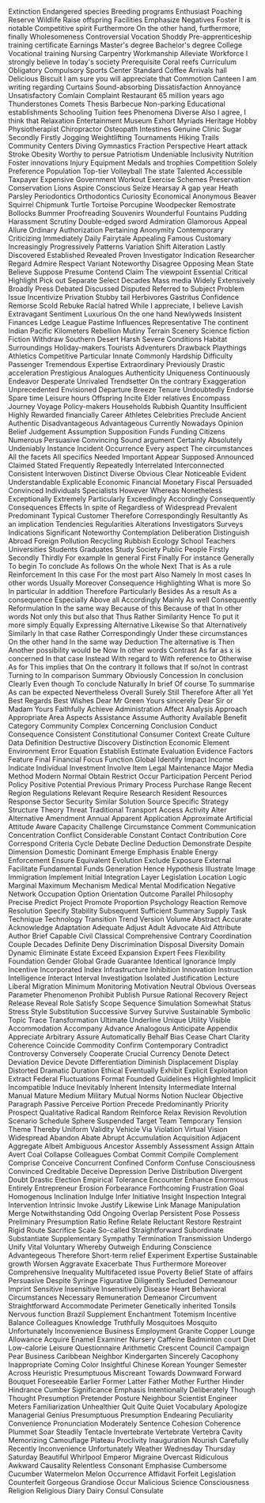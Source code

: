 Extinction
Endangered species
Breeding programs
Enthusiast
Poaching
Reserve
Wildlife
Raise offspring
Facilities
Emphasize
Negatives
Foster
It is notable
Competitive spirit
Furthermore
On the other hand, furthermore, finally
Wholesomeness
Controversial
Vocation
Shoddy
Pre-apprenticeship training certificate
Earnings
Master's degree
Bachelor's degree
College
Vocational training
Nursing
Carpentry
Workmanship
Alleviate
Workforce
I strongly believe
In today's society
Prerequisite
Coral reefs
Curriculum
Obligatory
Compulsory
Sports Center
Standard
Coffee
Arrivals hall
Delicious
Biscuit
I am sure you will appreciate that
Commotion
Canteen
I am writing regarding
Curtains
Sound-absorbing
Dissatisfaction
Annoyance
Unsatisfactory
Comlain
Complaint
Restaurant
65 million years ago
Thunderstones
Comets
Thesis
Barbecue
Non-parking
Educational establishments
Schooling
Tuition fees
Phenomena
Diverse
Also I agree, I think that
Relaxation
Entertainment
Museum
Exhort
Myriads
Heritage
Hobby
Physiotherapist
Chiropractor
Osteopath
Intestines
Genuine
Clinic
Sugar
Secondly
Firstly
Jogging
Weightlifting
Tournaments
Hiking Trails
Community Centers
Diving
Gymnastics
Fraction
Perspective
Heart attack
Stroke
Obesity
Worthy to persue
Patriotism
Undeniable
Inclusivity
Nutrition
Foster innovations
Injury
Equipment
Medals and trophies
Competition
Solely
Preference
Population
Top-tier
Volleyball
The state
Talented
Accessible
Taxpayer
Expensive
Government
Workout
Exercise
Schemes
Preservation
Conservation
Lions
Aspire
Conscious
Seize
Hearsay
A gap year
Heath
Parsley
Periodontics
Orthodontics
Curiosity
Economical
Anonymous
Beaver
Squirrel
Chipmunk
Turtle
Tortoise
Porcupine
Woodpecker
Remostrate
Bollocks
Bummer
Proofreading
Souvenirs
Wounderful
Fountains
Pudding
Harassment
Scrutiny
Double-edged sword
Admiration
Glamorous
Appeal
Allure
Ordinary
Authorization
Pertaining
Anonymity
Contemporary
Criticizing
Immediately
Daily
Fairytale
Appealing
Famous
Customary
Increasingly
Progressively
Patterns
Variation
Shift
Alteration
Lastly
Discovered
Established
Revealed
Proven
Investigator
Indication
Researcher
Regard
Admire
Respect
Variant
Noteworthy
Disagree
Opposing
Mean
State
Believe
Suppose
Presume
Contend
Claim
The viewpoint
Essential
Critical
Highlight
Pick out
Separate
Select
Decades
Mass media
Widely
Extensively
Broadly
Press
Debated
Discussed
Disputed
Referred to
Subject
Problem
Issue
Incentivize
Privation
Stubby tail
Herbivores
Gastritus
Confidence
Remorse
Scold
Rebuke
Racial hatred
While I appreciate, I believe
Lavish
Extravagant
Sentiment
Luxurious
On the one hand
Newlyweds
Insistent
Finances
Ledge
League
Pastime
Influences
Representative
The continent
Indian Pacific
Kilometers
Rebellion
Mutiny
Terrain
Scenery
Science fiction
Fiction
Withdraw
Southern
Desert
Harsh
Severe
Conditions
Habitat
Surroundings
Holiday-makers
Tourists
Adventurers
Drawback
Playthings
Athletics
Competitive
Particular
Innate
Commonly
Hardship
Difficulty
Passenger
Tremendous
Expertise
Extraordinary
Previously
Drastic acceleration
Prestigious
Analogues
Authenticity
Uniqueness
Continuously
Endeavor
Desperate
Unrivaled
Trendsetter
On the contrary
Exaggeration
Unprecedented
Envisioned
Departure
Breeze
Tenure
Undoubtedly
Endorse
Spare time
Leisure hours
Offspring
Incite
Elder relatives
Encompass
Journey
Voyage
Policy-makers
Households
Rubbish
Quantity
Insufficient
Highly
Rewarded financially
Career
Athletes
Celebrities
Preclude
Ancient
Authentic
Disadvantageous
Advantageous
Currently
Nowadays
Opinion
Belief
Judgement
Assumption
Supposition
Funds
Funding
Citizens
Numerous
Persuasive
Convincing
Sound argument
Certainly
Absolutely
Undeniably
Instance
Incident
Occurrence
Every aspect
The circumstances
All the facets
All specifics
Needed
Important
Appear
Supposed
Announced
Claimed
Stated
Frequently
Repeatedly
Interrelated
Interconnected
Consistent
Interwoven
Distinct
Diverse
Obvious
Clear
Noticeable
Evident
Understandable
Explicable
Economic
Financial
Monetary
Fiscal
Persuaded
Convinced
Individuals
Specialists
However
Whereas
Nonetheless
Exceptionally
Extremely
Particularly
Exceedingly
Accordingly
Consequently
Consequences
Effects
In spite of
Regardless of
Widespread
Prevalent
Predominant
Typical
Customer
Therefore
Correspondingly
Resultantly
As an implication
Tendencies
Regularities
Alterations
Investigators
Surveys
Indications
Significant
Noteworthy
Contemplation
Deliberation
Distinguish
Abroad
Foreign
Pollution
Recycling
Rubbish
Ecology
School
Teachers
Universities
Students
Graduates
Study
Society
Public
People
Firstly
Secondly
Thirdly	
For example
In general
First
Finally
For instance
Generally
To begin
To conclude
As follows
On the whole
Next
That is
As a rule
Reinforcement
In this case
For the most part
Also
Namely
In most cases
In other words
Usually
Moreover
Consequence
Highlighting
What is more
So
In particular
In addition
Therefore
Particularly
Besides
As a result
As a consequence
Especially
Above all
Accordingly
Mainly
As well
Consequently
Reformulation
In the same way
Because of this
Because of that
In other words
Not only this but also that
Thus
Rather
Similarity
Hence
To put it more simply
Equally
Expressing
Alternative
Likewise
So that
Alternatively
Similarly
In that case
Rather
Correspondingly
Under these circumstances
On the other hand
In the same way
Deduction
The alternative is
Then
Another possibility would be
Now
In other words
Contrast
As far as x is concerned
In that case
Instead
With regard to
With reference to
Otherwise
As for
This implies that
On the contrary
It follows that
If so/not
In contrast
Turning to
In comparison
Summary	
Obviously
Concession
In conclusion
Clearly
Even though
To conclude
Naturally
In brief
Of course
To summarise
As can be expected
Nevertheless
Overall
Surely
Still
Therefore
After all
Yet
Best Regards
Best Wishes
Dear Mr Green
Yours sincerely
Dear Sir or Madam
Yours Faithfully
Achieve
Administration
Affect
Analysis
Approach
Appropriate
Area
Aspects
Assistance
Assume
Authority
Available
Benefit
Category
Community
Complex
Concerning
Conclusion
Conduct
Consequence
Consistent
Constitutional
Consumer
Context
Create
Culture
Data
Definition
Destructive
Discovery
Distinction
Economic
Element
Environment
Error
Equation
Establish
Estimate
Evaluation
Evidence
Factors
Feature
Final
Financial
Focus
Function
Global
Identify
Impact
Income
Indicate
Individual
Investment
Involve
Item
Legal
Maintenance
Major
Media
Method
Modern
Normal
Obtain
Restrict
Occur
Participation
Percent
Period
Policy
Positive
Potential
Previous
Primary
Process
Purchase
Range
Recent
Region
Regulations
Relevant
Require
Research
Resident
Resources
Response
Sector
Security
Similar
Solution
Source
Specific
Strategy
Structure
Theory
Threat
Traditional
Transport
Access
Activity
Alter
Alternative
Amendment
Annual
Apparent
Application
Approximate
Artificial
Attitude
Aware
Capacity
Challenge
Circumstance
Comment
Communication
Concentration
Conflict
Considerable
Constant
Contact
Contribution
Core
Correspond
Criteria
Cycle
Debate
Decline
Deduction
Demonstrate
Despite
Dimension
Domestic
Dominant
Emerge
Emphasis
Enable
Energy
Enforcement
Ensure
Equivalent
Evolution
Exclude
Exposure
External
Facilitate
Fundamental
Funds
Generation
Hence
Hypothesis
Illustrate
Image
Immigration
Implement
Initial
Integration
Layer
Legislation
Location
Logic
Marginal
Maximum
Mechanism
Medical
Mental
Modification
Negative
Network
Occupation
Option
Orientation
Outcome
Parallel
Philosophy
Precise
Predict
Project
Promote
Proportion
Psychology
Reaction
Remove
Resolution
Specify
Stability
Subsequent
Sufficient
Summary
Supply
Task
Technique
Technology
Transition
Trend
Version
Volume
Abstract
Accurate
Acknowledge
Adaptation
Adequate
Adjust
Adult
Advocate
Aid
Attribute
Author
Brief
Capable
Civil
Classical
Comprehensive
Contrary
Coordination
Couple
Decades
Definite
Deny
Discrimination
Disposal
Diversity
Domain
Dynamic
Eliminate
Estate
Exceed
Expansion
Expert
Fees
Flexibility
Foundation
Gender
Global
Grade
Guarantee
Identical
Ignorance
Imply
Incentive
Incorporated
Index
Infrastructure
Inhibition
Innovation
Instruction
Intelligence
Interact
Interval
Investigation
Isolated
Justification
Lecture
Liberal
Migration
Minimum
Monitoring
Motivation
Neutral
Obvious
Overseas
Parameter
Phenomenon
Prohibit
Publish
Pursue
Rational
Recovery
Reject
Release
Reveal
Role
Satisfy
Scope
Sequence
Simulation
Somewhat
Status
Stress
Style
Substitution
Successive
Survey
Survive
Sustainable
Symbolic
Topic
Trace
Transformation
Ultimate
Underline
Unique
Utility
Visible
Accommodation
Accompany
Advance
Analogous
Anticipate
Appendix
Appreciate
Arbitrary
Assure
Automatically
Behalf
Bias
Cease
Chart
Clarity
Coherence
Coincide
Commodity
Confirm
Contemporary
Contradict
Controversy
Conversely
Cooperate
Crucial
Currency
Denote
Detect
Deviation
Device
Devote
Differentiation
Diminish
Displacement
Display
Distorted
Dramatic
Duration
Ethical
Eventually
Exhibit
Explicit
Exploitation
Extract
Federal
Fluctuations
Format
Founded
Guidelines
Highlighted
Implicit
Incompatible
Induce
Inevitably
Inherent
Intensity
Intermediate
Internal
Manual
Mature
Medium
Military
Mutual
Norms
Notion
Nuclear
Objective
Paragraph
Passive
Perceive
Portion
Precede
Predominantly
Priority
Prospect
Qualitative
Radical
Random
Reinforce
Relax
Revision
Revolution
Scenario
Schedule
Sphere
Suspended
Target
Team
Temporary
Tension
Theme
Thereby
Uniform
Validity
Vehicle
Via
Violation
Virtual
Vision
Widespread
Abandon
Abate
Abrupt
Accumulation
Acquisition
Adjacent
Aggregate
Albeit
Ambiguous
Ancestor
Assembly
Assessment
Assign
Attain
Avert
Coal
Collapse
Colleagues
Combat
Commit
Compile
Complement
Comprise
Conceive
Concurrent
Confined
Conform
Confuse
Consciousness
Convinced
Creditable
Deceive
Depression
Derive
Distribution
Divergent
Doubt
Drastic
Election
Empirical
Tolerance
Encounter
Enhance
Enormous
Entirely
Entrepreneur
Erosion
Forbearance
Forthcoming
Frustration
Goal
Homogenous
Inclination
Indulge
Infer
Initiative
Insight
Inspection
Integral
Intervention
Intrinsic
Invoke
Justify
Likewise
Link
Manage
Manipulation
Merge
Notwithstanding
Odd
Ongoing
Overlap
Persistent
Pose
Possess
Preliminary
Presumption
Ratio
Refine
Relate
Reluctant
Restore
Restraint
Rigid
Route
Sacrifice
Scale
So-called
Straightforward
Subordinate
Substantiate
Supplementary
Sympathy
Termination
Transmission
Undergo
Unify
Vital
Voluntary
Whereby
Outweigh
Enduring
Conscience
Advantegeous
Therefore
Short-term relief
Experiment
Expertise
Sustainable growth
Worsen
Aggravate
Exacerbate
Thus
Furthermore
Moreover
Comprehensive
Inequality
Multifaceted issue
Poverty
Belief
State of affairs
Persuasive
Despite
Syringe
Figurative
Diligently
Secluded
Demeanour
Imprint
Sensitive
Insensitive
Insensitively
Disease
Heart
Behavioral
Circumstances
Necessary
Remuneration
Demeanor
Circumvent
Straightforward
Accommodate
Perimeter
Genetically inherited
Tonsils
Nervous function
Brazil
Supplement
Enchantment
Totemism
Incentive
Balance
Colleagues
Knowledge
Truthfully
Mosquitoes
Mosquito
Unfortunately
Inconvenience
Business
Employment
Granite
Copper
Lounge
Allowance
Acquire
Enamel
Examiner
Nursery
Caffeine
Badminton court
Diet
Low-calorie
Leisure
Questionnaire
Arithmetic
Crescent
Council
Campaign
Pear
Business
Caribbean
Neighbor
Kindergarten
Sincerely
Cacophony
Inappropriate
Coming
Color
Insightful
Chinese
Korean
Younger
Semester
Across
Heuristic
Presumptuous
Miscreant
Towards
Downward
Forward
Bouquet
Foreseeable
Earlier
Former
Latter
Father
Mother
Further
Hinder
Hindrance
Cumber
Significance
Emphasis
Intentionally
Deliberately
Though
Thought
Presumption
Pretender
Posture
Neighbour
Scientist
Engineer
Meters
Familiarization
Unhealthier
Quit
Quite
Quiet
Vocabulary
Apologize
Managerial
Genius
Presumptuous
Presumption
Endearing
Peculiarity
Convenience
Pronunciation
Moderately
Sentence
Cohesion
Coherence
Plummet
Soar
Steadily
Tentacle
Invertebrate
Vertebrate
Vertebra
Cavity
Memorizing
Camouflage
Plateau
Proclivity
Inauguration
Nourish
Carefully
Recently
Inconvenience
Unfortunately
Weather
Wednesday
Thursday
Saturday
Beautiful
Whirlpool
Emperor
Migraine
Overcast
Ridiculous
Awkward
Causality
Relentless
Consonant
Emphasise
Cumbersome
Cucumber
Watermelon
Melon
Occurrence
Affidavit
Forfeit
Legislation
Counterfeit
Gorgeous
Grandiose
Occur
Malicious
Science
Consciousness
Religion
Religious
Diary
Dairy
Consul
Consulate
